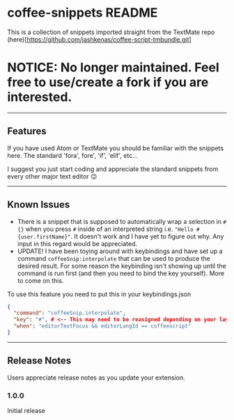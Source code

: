 # coffee-snippets README

This is a collection of snippets imported straight from the TextMate repo (here)[https://github.com/jashkenas/coffee-script-tmbundle.git]

# NOTICE: No longer maintained. Feel free to use/create a fork if you are interested.

---

## Features

If you have used Atom or TextMate you should be familiar with the snippets here. The standard 'fora', fore', 'if', 'elif', etc...

I suggest you just start coding and appreciate the standard snippets from every other major text editor 😉

---

## Known Issues

* There is a snippet that is supposed to automatically wrap a selection in `#{}` when you press `#` inside of an interpreted string i.e. `"Hello #{user.firstName}"`. It doesn't work and I have yet to figure out why. Any input in this regard would be appreciated.
* UPDATE! I have been toying around with keybindings and have set up a command `coffeeSnip:interpolate` that can be used to produce the desired result. For some reason the keybinding isn't showing up until the command is run first (and then you need to bind the key yourself). More to come on this.

To use this feature you need to put this in your keybindings.json
```json
{
  "command": "coffeeSnip.interpolate",
  "key": "#", # <-- This may need to be reasigned depending on your layout.
  "when": "editorTextFocus && editorLangId == coffeescript"
}
```

---

## Release Notes

Users appreciate release notes as you update your extension.

### 1.0.0

Initial release
